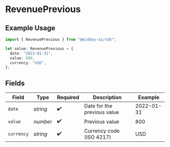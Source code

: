 # RevenuePrevious

## Example Usage

```typescript
import { RevenuePrevious } from "@midday-ai/sdk";

let value: RevenuePrevious = {
  date: "2022-01-31",
  value: 800,
  currency: "USD",
};
```

## Fields

| Field                       | Type                        | Required                    | Description                 | Example                     |
| --------------------------- | --------------------------- | --------------------------- | --------------------------- | --------------------------- |
| `date`                      | *string*                    | :heavy_check_mark:          | Date for the previous value | 2022-01-31                  |
| `value`                     | *number*                    | :heavy_check_mark:          | Previous value              | 800                         |
| `currency`                  | *string*                    | :heavy_check_mark:          | Currency code (ISO 4217)    | USD                         |